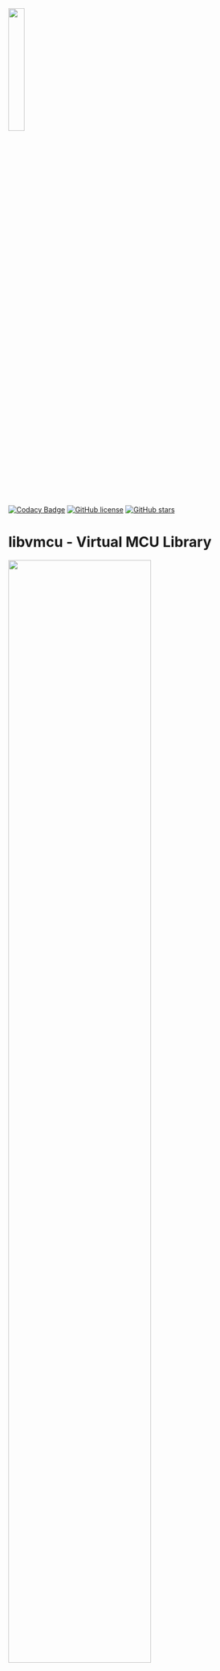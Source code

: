 <img src="https://raw.githubusercontent.com/Milo-D/MDX-Assembly-Debugger/master/images/libvmcu_logo.svg" width="25%">

[![Codacy Badge](https://api.codacy.com/project/badge/Grade/5964af10f14742d19d0be39f8b3e10b6)](https://www.codacy.com/manual/Milo-D/MDX-Assembly-Debugger?utm_source=github.com&amp;utm_medium=referral&amp;utm_content=Milo-D/MDX-Assembly-Debugger&amp;utm_campaign=Badge_Grade)
[![GitHub license](https://img.shields.io/github/license/Milo-D/MDX-Assembly-Debugger.svg)](https://github.com/Milo-D/MDX-Assembly-Debugger.git/blob/master/LICENSE)
[![GitHub stars](https://img.shields.io/github/stars/Milo-D/MDX-Assembly-Debugger.svg?style=social&label=Star&maxAge=2592000)](https://GitHub.com/Milo-D/MDX-Assembly-Debugger/stargazers/)

# libvmcu - Virtual MCU Library

<img src="https://raw.githubusercontent.com/Milo-D/libvmcu-Virtual-MCU-Library/master/images/libvmcu_architecture.svg" width="75%">

VMCU is a small engine for static and dynamic analysis of AVR Microcontroller binaries. **This library is
still in development.**

libvmcu can be used to

- create (regression) tests for embedded systems
- perform binary analysis on AVR programs
- build debuggers and simulators
- explore disassembly

##### Table of Contents
[I Features](#Features)

[II Examples](#Examples)

[III Showcase](#Showcase)

[IV How VMCU works](#How-VMCU-works)

[V Setup VMCU](#Setup)

[VI Supported MCUs](#Supported-Microcontroller)

[VII Dynamic Analysis](#Dynamic-Analysis)

[VIII Static Analysis](#Static-Analysis)

[IX Instruction-Set](#Instructions)

[X Bindings](#Bindings)

[XI Contributing](#Contributing)

[XII Credits](#Credits)

[XIII Documentation](#Documentation)

# Features

### Take one step forward and one back

VMCU supports backstepping. You'll be able to simulate both, forth and back.
Note that backstepping will erase externally (via write_gpr, ...) added data.

### Cycle accurate realtime Simulation

Cycle accurate realtime simulation of the microcontroller including its peripherals.

### Decode, Decompose, Disassemble, Analyze

The pipeline offers an interface for each stage: decode, decompose, disassemble and analyze.
Stages can either operate on a single opcode or a whole binary. 

### Combine Static and Dynamic Analysis

Perform a static analysis on your binary to receive additional information, 
for example which SFRs are used by the program. Then, use this information
to improve your dynamic analysis.

### No further dependencies

VMCU comes with no further dependencies, thus allowing easy setup and easy usage.

# Examples

#### Unit-Test: timer0 interrupt frequency

```c
#define TESTFILE  "../../driver/led/led.hex"

#define PORTB     0x0025
#define PB5       0x05

#define bit(v, b) ((v & (1 << b)) >> b)

int main(const int argc, const char **argv) {

    uint8_t led;
    
    /* ignoring checks for this example */
    vmcu_report_t *report = vmcu_analyze_ihex(TESTFILE);
    vmcu_system_t *sys    = vmcu_system_ctor(report);
    
    do {

        vmcu_system_step(sys);
        led = vmcu_system_read_data(sys, PORTB);

    } while(bit(led, PB5) == 0x00);

    const double f    = 16000000U;
    const double c    = sys->cycles;
    const double time = (c / f);
    
    assert((0.95 <= time) && (time <= 1.05));
    printf("Time between LED toggle: %lf [s]\n", time);
    
    vmcu_report_dtor(report);
    vmcu_system_dtor(sys);

    return EXIT_SUCCESS;
}
```

```console
[Test Result] Time between LED toggle: 1.000021 [s]
```

#### Printing disassembly of an intel hex file

```c
int main(void) {
    
    /* ignoring checks for this example */
    vmcu_report_t *report = vmcu_analyze_ihex("file.hex");
    
    for(int32_t i = 0; i < report->progsize; i++)
        printf("%s\n", report->disassembly[i].mnem);
    
    vmcu_report_dtor(report);
    return EXIT_SUCCESS;
}
```

#### Printing potential labels

```c
int main(void) {
    
    /* ignoring checks for this example */
    vmcu_report_t *report = vmcu_analyze_ihex("file.hex");
    
    for(int32_t i = 0; i < report->n_label; i++) {
        
        vmcu_label_t *lx = &report->label[i];
        
        printf("Label ID: %d, ", lx->id);
        printf("Address: 0x%04x\n", lx->addr);
    }
    
    vmcu_report_dtor(report);
    return EXIT_SUCCESS;
}
```

#### Printing xrefs of potential labels

```c
int main(void) {
    
    /* ignoring checks for this example */
    vmcu_report_t *report = vmcu_analyze_ihex("file.hex");
    
    for(int32_t i = 0; i < report->n_label; i++) {

        vmcu_label_t *lx = &report->label[i];
        printf("0x%04x\tL%d\n\n", lx->addr, lx->id);

        for(int32_t j = 0; j < lx->n_xref; j++) {

            vmcu_xref_t *x = &lx->xref[j];

            printf(" xref from 0x%04x ", x->p->addr);
            printf("(%s)\n", x->p->mnem);
        }

        printf("\n");
    }
    
    vmcu_report_dtor(report);
    return EXIT_SUCCESS;
}
```

#### Simulating until hitting endless loop 

```c
int main(void) {
    
    /* ignoring checks for this example */
    vmcu_report_t *report = vmcu_analyze_ihex("file.hex");
    vmcu_system_t *sys    = vmcu_system_ctor(report);
    
    do {
        
        int32_t pc   = vmcu_system_get_pc(sys);         // read current pc
        uint16_t opc = vmcu_system_read_flash(sys, pc); // read current opcode
        
        if(opc == 0xcfff)       // 0xcfff (big endian) = 'rjmp -1' (endless loop)
            break;
        
        vmcu_system_step(sys);
        
    } while(true);
    
    vmcu_report_dtor(report);
    vmcu_system_dtor(sys);
    
    return EXIT_SUCCESS;
}
```

# Showcase

![mdx_debug](https://user-images.githubusercontent.com/46600932/104666434-33f9da80-56d4-11eb-882b-724b13536412.png)
<sup>A small debugger written with libvmcu</sup>

![vcd_showcase](https://user-images.githubusercontent.com/46600932/109825592-430ffa00-7c3a-11eb-9af3-26175b962ef2.png)
<sup>VCD-Trace Tool by pointbazaar</sup>

# How VMCU works

### Analyzer Pipeline

**Stage 0:** The very first stage is the decoder. The decoder tries to decode the given Hex File.

**Stage 1:** Once the binary has been decoded successfully, the data will be sent to the decomposer, so that 
operands can be extracted and classified.

**Stage 2:** In this stage, the disassembler receives the result of Stage 0 and Stage 1 in order to generate 
mnemonics and some comments.

**Stage 3:** Now the analyzer comes into play. The analyzer takes all the data from the previous three steps 
and performs a static analysis on it. It then generates a report and returns it, so that
a virtual microcontroller can be initialized in order to start a dynamic analysis.

### Virtual System - Core

The virtual system core consists of following components:

**GPRs -** A set of general purpose registers (r0 - r31)

**SREG -** Status Register of the microcontroller

**FLASH -** Storage for program data.

**DATA -** The dataspace contains mapped GPRs, mapped SFRs and SRAM.

**I/O -** This module updates the peripherals and interrupts.

### Virtual System - Peripherals

Peripherals and interrupts are managed by the I/O module (core).

# Setup

Currently this library comes with two headers, both can be found in engine/include/libvmcu:

- libvmcu_analyzer.h  (static analysis)
- libvmcu_system.h    (dynamic analysis, simulation)

Let's say, we have a file called driver.c on top level of this repository 
and we want to link it with libvmcu:

#### Include libvmcu headers
```c
#include "libvmcu_analyzer.h"
#include "libvmcu_system.h"

int main(void) {
    
    return 0;
}
```

#### Build libvmcu
```console
You@Terminal:~$ make clean all
```

#### Build driver object
```console
You@Terminal:~$ gcc -Iengine/include/libvmcu/ -c driver.c -o driver.o
```

#### Link with libvmcu (do not forget -lm)
```console
You@Terminal:~$ gcc -o driver driver.o -L/build/apps/ -lvmcu -lm
```

That's it. If you face issues, take look at some examples in the driver/ directory.

# Supported Microcontroller

The analyzer consists of architecture unspecific (called archless) and 
architecture specific submodules. Thus you can perform an analysis on any 
AVR microcontroller type.

Flags to enable/disable architecture specific analysis
and in general submodules will be added as soon as possible.

Simulation and architecture specific analysis are supported for following microcontrollers:

- [x] ATmega328(P)
- [ ] ATmega168
- [ ] ATmega88
- [ ] ATmega48

# Dynamic Analysis

- [x] Backstepping
- [x] Interrupt support
- [x] cycle accurate realtime simulation
- [x] Support for 133 AVR assembly instructions
  

- [x] Accurate simulation of internal peripherals
    - [x] 8-bit Timer (partial)
    - [ ] 16-bit Timer
    - [x] EEPROM
    - [ ] UART
    - [ ] SPI
    - [ ] WDT
    - [ ] ...
    
# Static Analysis

- [x] Decompose and classify instructions
- [x] Disassembler
- [x] Analyzer for AVR binaries
- [x] Cross references (xref-from)
- [ ] analyzer flags


- [ ] Analyzer Submodules
   - [x] Label analysis
   - [ ] Function analysis
   - [ ] ISR analysis
   - [x] SFR analysis
   - [ ] ...

- [ ] Format Reader
    - [x] intel hex
    - [ ] motorola hex
    - [ ] bin
    - [ ] elf 

# Instructions
Currently VMCU supports: ~ 133 Instructions. Some few instructions are implemented as 'nop'
instructions, therefore, have no real functionality. These instructions will be implemented
as soon as possible. Following instructions require further work:

- WDR
- ELPM
- DES
- SLEEP
- SPM
- BREAK

All other assembly instructions are working just fine.

# Bindings

- [x] Java
- [ ] Python

libvmcu has Java bindings for basic functionalities. For more information
take a look at bindings/java/

Also note that, bindings might not always work with the latest version due to development
of the engine.

# Contributing

| Engine                                       | Drivers                                        | Bindings                                       |Testing                                       |
|:--------------------------------------------:|:----------------------------------------------:|:----------------------------------------------:|:--------------------------------------------:|
| <span style="color:red">closed for PR</span> | <span style="color:green">open for PR</span>   | <span style="color:green">open for PR</span>   | <span style="color:red">closed for PR</span>

# Credits

1) Huge thanks to <a href="https://alexander-hansen.dev">Alexander Hansen</a> for the new logo and architecture diagram. :)

# Documentation

The wiki will be updated as soon as possible. The libvmcu header files are documented, too.
